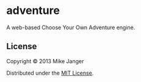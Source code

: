 # adventure

A web-based Choose Your Own Adventure engine.

## License

Copyright © 2013 Mike Janger 

Distributed under the [MIT License](http://www.opensource.org/licenses/MIT).
